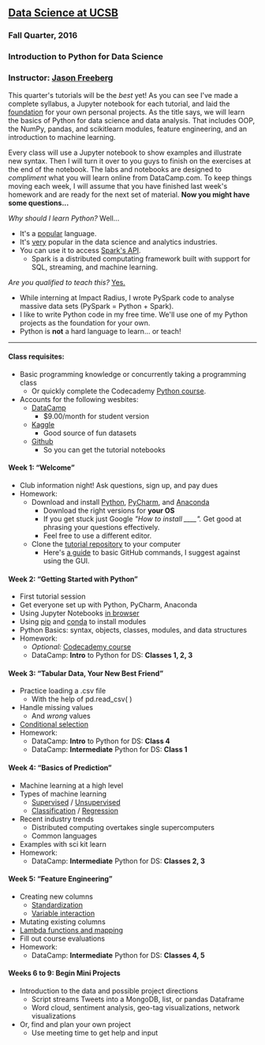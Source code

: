 ## [Data Science at UCSB](http://datascience.pstat.ucsb.edu/)

### Fall Quarter, 2016

### Introduction to Python for Data Science

### Instructor: [Jason Freeberg](https://www.linkedin.com/in/jfreeberg)

This quarter's tutorials will be the *best* yet! As you can see I've made a complete syllabus, a Jupyter notebook for each tutorial, and laid the [foundation](https://github.com/JasonFreeberg/StreamTweets) for your own personal projects. As the title says, we will learn the basics of Python for data science and data analysis. That includes OOP, the NumPy, pandas, and scikitlearn modules, feature engineering, and an introduction to machine learning. 

Every class will use a Jupyter notebook to show examples and illustrate new syntax. Then I will turn it over to you guys to finish on the exercises at the end of the notebook. The labs and notebooks are designed to *compliment* what you will learn online from DataCamp.com. To keep things moving each week, I will assume that you have finished last week's homework and are ready for the next set of material. **Now you might have some questions...**

*Why should I learn Python?* Well...
- It's a [popular](http://spectrum.ieee.org/static/interactive-the-top-programming-languages-2016) language.
- It's [very](http://www.kdnuggets.com/2015/05/r-vs-python-data-science.html) popular in the data science and analytics industries.
- You can use it to access [Spark's API](http://spark.apache.org/). 
    - Spark is a distributed computating framework built with support for SQL, streaming, and machine learning. 

*Are you qualified to teach this?* [Yes.](https://www.linkedin.com/in/jfreeberg#experience)
 - While interning at Impact Radius, I wrote PySpark code to analyse massive data sets (PySpark = Python + Spark).
 - I like to write Python code in my free time. We'll use one of my Python projects as the foundation for your own.
 - Python is **not** a hard language to learn... or teach!

---

#### Class requisites:
- Basic programming knowledge or concurrently taking a programming class
    - Or quickly complete the Codecademy [Python course](https://www.codecademy.com/learn/python). 
- Accounts for the following wesbites:
    - [DataCamp](https://www.datacamp.com/)
        - $9.00/month for student version
	- [Kaggle](https://www.kaggle.com/)
        - Good source of fun datasets
	- [Github](https://github.com/)
        - So you can get the tutorial notebooks

#### Week 1: “Welcome”
- Club information night! Ask questions, sign up, and pay dues
- Homework: 
	- Download and install [Python](https://www.python.org/downloads/), [PyCharm](https://www.jetbrains.com/pycharm/download/), and [Anaconda](https://www.continuum.io/downloads)
		- Download the right versions for **your OS**
        - If you get stuck just Google *"How to install ____".* Get good at phrasing your questions effectively.
        - Feel free to use a different editor.
	- Clone the [tutorial repository](https://github.com/JasonFreeberg/PythonTutorials) to your computer
        - Here's [a guide](https://www.youtube.com/watch?v=0fKg7e37bQE) to basic GitHub commands, I suggest against using the GUI.

#### Week 2: “Getting Started with Python”
- First tutorial session
- Get everyone set up with Python, PyCharm, Anaconda
- Using Jupyter Notebooks [in browser](http://jupyter.readthedocs.io/en/latest/running.html#running)
- Using [pip](https://packaging.python.org/installing/) and [conda](http://conda.pydata.org/docs/using/pkgs.html) to install modules
- Python Basics: syntax, objects, classes, modules, and data structures
- Homework:
    - *Optional:* [Codecademy course](https://www.codecademy.com/learn/python)
    - DataCamp: **Intro** to Python for DS: **Classes 1, 2, 3**

#### Week 3: “Tabular Data, Your New Best Friend”
- Practice loading a .csv file
    - With the help of pd.read_csv( )
- Handle missing values
    - And *wrong* values
- [Conditional selection](http://pandas.pydata.org/pandas-docs/stable/indexing.html)
- Homework:
    - DataCamp: **Intro** to Python for DS: **Class 4**
    - DataCamp: **Intermediate** Python for DS: **Class 1**

#### Week 4: “Basics of Prediction”
- Machine learning at a high level
- Types of machine learning
    - [Supervised](https://en.wikipedia.org/wiki/Supervised_learning) / [Unsupervised](https://en.wikipedia.org/wiki/Unsupervised_learning)
    - [Classification](https://en.wikipedia.org/wiki/Statistical_classification) / [Regression](https://en.wikipedia.org/wiki/Regression_analysis)
- Recent industry trends
    - Distributed computing overtakes single supercomputers
    - Common languages
- Examples with sci kit learn
- Homework:
    - DataCamp: **Intermediate** Python for DS: **Classes 2, 3**

#### Week 5: “Feature Engineering”
- Creating new columns
    - [Standardization](https://www.biomedware.com/files/documentation/Preparing_data/Why_standardize_variables.htm)
    - [Variable interaction](https://en.wikipedia.org/wiki/Interaction_(statistics))
- Mutating existing columns
- [Lambda functions and mapping](http://www.python-course.eu/lambda.php)
- Fill out course evaluations
- Homework:
    - DataCamp: **Intermediate** Python for DS: **Classes 4, 5**

#### Weeks 6 to 9: Begin Mini Projects
- Introduction to the data and possible project directions
    - Script streams Tweets into a MongoDB, list, or pandas Dataframe
    - Word cloud, sentiment analysis, geo-tag visualizations, network visualizations
- Or, find and plan your own project
	- Use meeting time to get help and input
